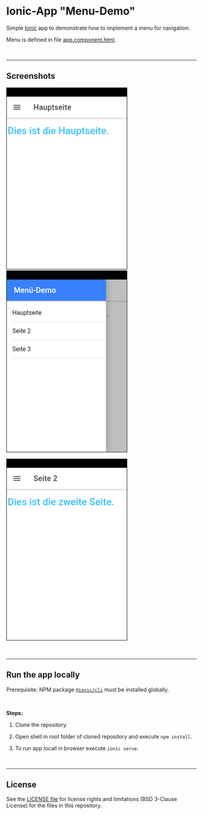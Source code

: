 # Ionic-App "Menu-Demo" #

Simple [Ionic](https://ionicframework.com) app to demonstrate how to implement a menu for navigation.

Menu is defined in file [app.component.html](src/app/app.component.html).

<br>

----
## Screenshots ##

![Screenshot 1](screenshot_1.png)  ![Screenshot 2](screenshot_2.png)

![Screenshot 3](screenshot_3.png)

<br>

----
## Run the app locally ##

Prerequisite: NPM package [`@ionic/cli`](https://www.npmjs.com/package/@ionic/cli) must be installed globally.

<br>

**Steps:**

1. Clone the repository.

2. Open shell in root folder of cloned repository and execute `npm install`.

3. To run app locall in browser execute `ionic serve`.


<br>

----
## License ##

See the [LICENSE file](LICENSE.md) for license rights and limitations (BSD 3-Clause License) for the files in this repository.
